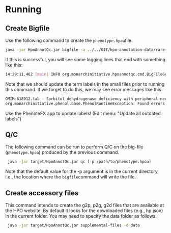 # Running

## Create Bigfile

Use the following command to create the ``phenotype.hpoa``file.


```bash
java -jar HpoAnnotQc.jar bigfile -a ../../GIT/hpo-annotation-data/rare-diseases/annotated/
```

If this is successful, you will see some logging lines that end with something like this:
```bash
14:29:11.462 [main] INFO org.monarchinitiative.hpoannotqc.cmd.BigFileGenerateCommand -- Total output lines was 273679
```

Note that we should update the term labels in the small files prior to running this command. If we forget to do this, we may see error messages like this:

```bash
OMIM-618912.tab - Sorbitol dehydrogenase deficiency with peripheral neuropathy (OMIM:618912): OBSOLETE_TERM_LABEL: Term label "Proximal lower limb muscle weakness" does not match primary label "Proximal muscle weakness in lower limbs".
org.monarchinitiative.phenol.base.PhenolRuntimeException: Found errors in HPO project small file ingest
````

Use the PhenoteFX app to update labels! (Edit menu: "Update all outdated labels")

## Q/C
The following command can be run to perform Q/C on the big-file (``phenotype.hpoa``) produced by the previous command.

```bash
 java -jar target/HpoAnnotQc.jar qc [-p /path/to/phenotype.hpoa]
 ```
 Note that the default value for the -p argument is in the current directory, i.e., the location where the ``bigfile``command will write the file.

## Create accessory files
This command intends to create the g2p, p2g, g2d files that are available at the HPO website.
By default it looks for the downloaded files (e.g., hp.json) in the current folder. You may need to specify the data folder as follows.

```bash
 java -jar target/HpoAnnotQc.jar supplemental-files -d data
 ```